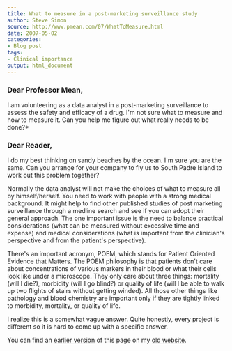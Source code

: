 ```yaml
---
title: What to measure in a post-marketing surveillance study
author: Steve Simon
source: http://www.pmean.com/07/WhatToMeasure.html
date: 2007-05-02
categories:
- Blog post
tags:
- Clinical importance
output: html_document
---
```


### Dear Professor Mean,

I am volunteering as a data analyst in a
post-marketing surveillance to assess the safety and efficacy of a drug.
I'm not sure what to measure and how to measure it. Can you help me
figure out what really needs to be done?*

### Dear Reader,

I do my best thinking on sandy beaches by the ocean. I'm sure you are the same. Can you arrange for your company to fly us to South Padre Island to work out this problem together?

Normally the data analyst will not make the choices of what to measure all by himself/herself. You need to work with people with a strong medical background. It might help to find other published studies of post marketing surveillance through a medline search and see if you can adopt their general approach. The one important issue is the need to balance practical considerations (what can be measured without excessive time and expense) and medical considerations (what is important from the clinician's perspective and from the patient's perspective).

There's an important acronym, POEM, which stands for Patient Oriented Evidence that Matters. The POEM philosophy is that patients don't care about concentrations of various markers in their blood or what their cells look like under a microscope. They only care about three things: mortality (will I die?), morbidity (will I go blind?) or quality of life (will I be able to walk up two flights of stairs without getting winded). All those other things like pathology and blood chemistry are important only if they are tightly linked to morbidity, mortality, or quality of life.

I realize this is a somewhat vague answer. Quite honestly, every project is different so it is hard to come up with a specific answer.

You can find an [earlier version][sim1] of this page on my [old website][sim2].

[sim1]: http://www.pmean.com/07/WhatToMeasure.html
[sim2]: http://www.pmean.com
